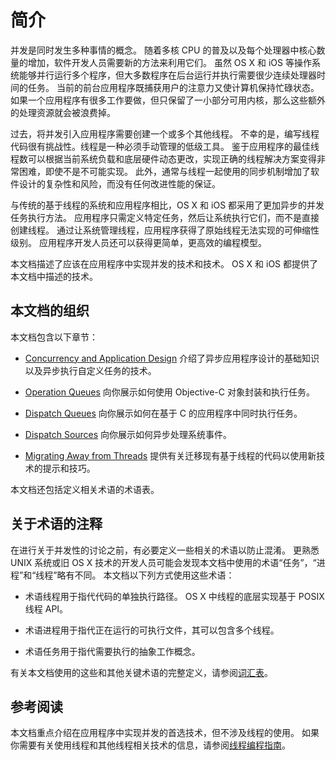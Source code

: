 # 简介

并发是同时发生多种事情的概念。 随着多核 CPU 的普及以及每个处理器中核心数量的增加，软件开发人员需要新的方法来利用它们。 虽然 OS X 和 iOS 等操作系统能够并行运行多个程序，但大多数程序在后台运行并执行需要很少连续处理器时间的任务。 当前的前台应用程序既捕获用户的注意力又使计算机保持忙碌状态。 如果一个应用程序有很多工作要做，但只保留了一小部分可用内核，那么这些额外的处理资源就会被浪费掉。

过去，将并发引入应用程序需要创建一个或多个其他线程。 不幸的是，编写线程代码很有挑战性。线程是一种必须手动管理的低级工具。 鉴于应用程序的最佳线程数可以根据当前系统负载和底层硬件动态更改，实现正确的线程解决方案变得非常困难，即使不是不可能实现。 此外，通常与线程一起使用的同步机制增加了软件设计的复杂性和风险，而没有任何改进性能的保证。

与传统的基于线程的系统和应用程序相比，OS X 和 iOS 都采用了更加异步的并发任务执行方法。 应用程序只需定义特定任务，然后让系统执行它们，而不是直接创建线程。 通过让系统管理线程，应用程序获得了原始线程无法实现的可伸缩性级别。 应用程序开发人员还可以获得更简单，更高效的编程模型。

本文档描述了应该在应用程序中实现并发的技术和技术。 OS X 和 iOS 都提供了本文档中描述的技术。

## 本文档的组织

本文档包含以下章节：

- [Concurrency and Application Design](https://developer.apple.com/library/archive/documentation/General/Conceptual/ConcurrencyProgrammingGuide/ConcurrencyandApplicationDesign/ConcurrencyandApplicationDesign.html#//apple_ref/doc/uid/TP40008091-CH100-SW1) 介绍了异步应用程序设计的基础知识以及异步执行自定义任务的技术。

- [Operation Queues](https://developer.apple.com/library/archive/documentation/General/Conceptual/ConcurrencyProgrammingGuide/OperationObjects/OperationObjects.html#//apple_ref/doc/uid/TP40008091-CH101-SW1) 向你展示如何使用 Objective-C 对象封装和执行任务。

- [Dispatch Queues](https://developer.apple.com/library/archive/documentation/General/Conceptual/ConcurrencyProgrammingGuide/OperationQueues/OperationQueues.html#//apple_ref/doc/uid/TP40008091-CH102-SW1) 向你展示如何在基于 C 的应用程序中同时执行任务。 

- [Dispatch Sources](https://developer.apple.com/library/archive/documentation/General/Conceptual/ConcurrencyProgrammingGuide/GCDWorkQueues/GCDWorkQueues.html#//apple_ref/doc/uid/TP40008091-CH103-SW1) 向你展示如何异步处理系统事件。

- [Migrating Away from Threads](https://developer.apple.com/library/archive/documentation/General/Conceptual/ConcurrencyProgrammingGuide/ThreadMigration/ThreadMigration.html#//apple_ref/doc/uid/TP40008091-CH105-SW1) 提供有关迁移现有基于线程的代码以使用新技术的提示和技巧。

本文档还包括定义相关术语的术语表。

## 关于术语的注释

在进行关于并发性的讨论之前，有必要定义一些相关的术语以防止混淆。 更熟悉 UNIX 系统或旧 OS X 技术的开发人员可能会发现本文档中使用的术语“任务”，“进程”和“线程”略有不同。 本文档以下列方式使用这些术语：

- 术语线程用于指代代码的单独执行路径。 OS X 中线程的底层实现基于 POSIX 线程 API。

- 术语进程用于指代正在运行的可执行文件，其可以包含多个线程。

- 术语任务用于指代需要执行的抽象工作概念。

有关本文档使用的这些和其他关键术语的完整定义，请参阅[词汇表](https://developer.apple.com/library/archive/documentation/General/Conceptual/ConcurrencyProgrammingGuide/Glossary/Glossary.html#//apple_ref/doc/uid/TP40008091-CH104-SW2)。

## 参考阅读

本文档重点介绍在应用程序中实现并发的首选技术，但不涉及线程的使用。 如果你需要有关使用线程和其他线程相关技术的信息，请参阅[线程编程指南](https://developer.apple.com/library/archive/documentation/Cocoa/Conceptual/Multithreading/Introduction/Introduction.html#//apple_ref/doc/uid/10000057i)。
